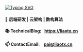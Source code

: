[![Typing SVG](https://readme-typing-svg.demolab.com?font=Fira+Code&pause=1000&color=114DF7&width=435&lines=Hello%2CI'm+PaiCloud)](https://git.io/typing-svg)

#### 🔭 后端研发 | 云架构 | 数构算法
#### 📚 TechnicalBlog:  &nbsp; https://liaotx.cn
#### 📫 ContactEmail:   &nbsp;&nbsp; pai@liaotx.cn

 
